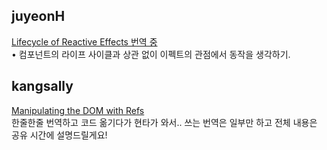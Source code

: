 <h2>juyeonH</h2><a href="https://www.notion.so/study66/Lifecycle-of-Reactive-Effects-35fa0f6b7b7c489397fdd593d41dd406?pvs=4#71ce700ce4f94b40a29e49265c7065a5">Lifecycle of Reactive Effects 번역 중</a><br>• 컴포넌트의 라이프 사이클과 상관 없이 이펙트의 관점에서 동작을 생각하기.<h2>kangsally</h2><a href="https://www.notion.so/study66/Manipulating-the-DOM-with-Refs-ebe956f576a740f8b6713eb7d94186c8?pvs=4#444fe5dd501c41188822de3443bfc88b">Manipulating the DOM with Refs</a><br>한줄한줄 번역하고 코드 옮기다가 현타가 와서.. 쓰는 번역은 일부만 하고 전체 내용은 공유 시간에 설명드릴게요!